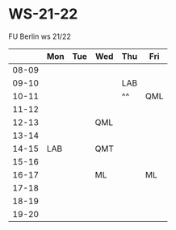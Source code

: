 # WS-21-22
FU Berlin ws 21/22

|       | Mon | Tue | Wed | Thu | Fri |
|-------|-----|-----|-----|-----|-----|
| 08-09 |     |     |     |     |     |
| 09-10 |     |     |     | LAB |     |
| 10-11 |     |     |     |^^   | QML||
| 11-12 |     |     |     |     |     |
| 12-13 |     |     | QML |     |     |
| 13-14 |     |     |     |     |     |
| 14-15 | LAB |     | QMT |     |     |
| 15-16 |     |     |     |     |     |
| 16-17 |     |     | ML  |     | ML  |
| 17-18 |     |     |     |     |     |
| 18-19 |     |     |     |     |     |
| 19-20 |     |     |     |     |     |
